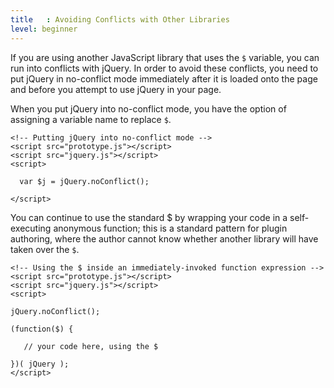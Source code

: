 ```yaml
---
title   : Avoiding Conflicts with Other Libraries
level: beginner
---
```

If you are using another JavaScript library that uses the `$` variable, you can
run into conflicts with jQuery.  In order to avoid these conflicts, you need to
put jQuery in no-conflict mode immediately after it is loaded onto the page and
before you attempt to use jQuery in your page.

When you put jQuery into no-conflict mode, you have the option of assigning a
variable name to replace `$`.

```
<!-- Putting jQuery into no-conflict mode -->
<script src="prototype.js"></script>
<script src="jquery.js"></script>
<script>

  var $j = jQuery.noConflict();

</script>
```

You can continue to use the standard $ by wrapping your code in a
self-executing anonymous function; this is a standard pattern for plugin
authoring, where the author cannot know whether another library will have taken
over the `$`.

```
<!-- Using the $ inside an immediately-invoked function expression -->
<script src="prototype.js"></script>
<script src="jquery.js"></script>
<script>

jQuery.noConflict();

(function($) {

   // your code here, using the $

})( jQuery );
</script>
```
